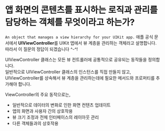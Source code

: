 # 앱 화면의 콘텐츠를 표시하는 로직과 관리를 담당하는 객체를 무엇이라고 하는가?

`An object that manages a view hierarchy for your UIKit app.`
애플 공식 문서에서 **UIViewController**를 UIKit 앱에서 뷰 계층을 관리하는 객체라고 설명합니다.  
따라서 이 질문의 정답이 되겠습니다 ^-^!

UIViewController 클래스는 모든 뷰 컨트롤러에 공통적으로 공유되는 동작들을 정의합니다.  
일반적으로 UIViewController 클래스의 인스턴스를 직접 만들지 않고,  
UIViewController를 상속해서 뷰 계층을 관리하는데에 필요한 메서드와 프로퍼티를 추가해야 합니다.

ViewController의 주요 동작으로는,
- 일반적으로 데이터의 변화로 인한 화면 컨텐츠 업데이트
- 앱의 화면과 사용자 간의 상호작용
- 뷰 크기 조정과 전체 인터페이스의 레이아웃 관리
- 다른 객체들과의 상호작용